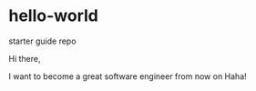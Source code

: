 # hello-world
starter guide repo

Hi there,

I want to become a great software engineer from now on
Haha!
